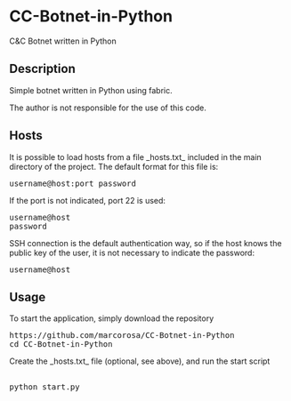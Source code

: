 # CC-Botnet-in-Python
C&#38;C Botnet written in Python

<h2>Description</h2>
Simple botnet written in Python using fabric. 
<p>
The author is not responsible for the use of this code.

<h2>Hosts</h2>
It is possible to load hosts from a file _hosts.txt_ included in the main directory of the project.
The default format for this file is:
<xmp>username@host:port password</xmp>

If the port is not indicated, port 22 is used:
<xmp>username@host password</xmp>
SSH connection is the default authentication way, so if the host knows the public key of the user, it is not necessary to indicate the password:
<xmp>username@host</xmp>

<h2>Usage</h2>
To start the application, simply download the repository
<xmp>https://github.com/marcorosa/CC-Botnet-in-Python
cd CC-Botnet-in-Python
</xmp>
Create the _hosts.txt_ file (optional, see above), and run the start script
<xmp>
python start.py
</xmp>

